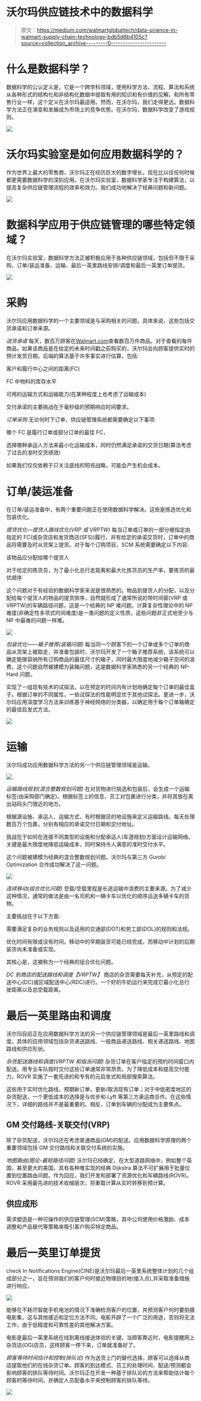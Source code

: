 # 沃尔玛供应链技术中的数据科学

> 原文：<https://medium.com/walmartglobaltech/data-science-in-walmart-supply-chain-technology-bdb5d6b4105c?source=collection_archive---------0----------------------->

# 什么是数据科学？

数据科学的公认定义是，它是一个跨学科领域，使用科学方法、流程、算法和系统从各种形式的结构化和非结构化数据中提取有用的知识和有价值的见解。和所有零售行业一样，这个定义在沃尔玛最适用。然而，在沃尔玛，我们走得更远。数据科学方法正在演变和发展成为市场上的竞争优势。在沃尔玛，数据科学改变了游戏规则。

![](img/42ecd1e4afb58f7eecaee87d60361ed9.png)

# 沃尔玛实验室是如何应用数据科学的？

作为世界上最大的零售商，沃尔玛正在经历巨大的数字增长，现在比以往任何时候都更需要数据科学的深刻应用。在沃尔玛实验室，数据科学家专注于构建算法，以提高复杂供应链管理流程的效率和效力。我们成功地解决了经典问题和新问题。

![](img/538beacfa1e5f48bc64fd27dd6f98efa.png)

# 数据科学应用于供应链管理的哪些特定领域？

在沃尔玛实验室，数据科学方法正被积极应用于各种供应链领域，包括但不限于采购、订单/装运准备、运输、最后一英里路线安排/调度和最后一英里订单提货。

![](img/afc46178a46acefb5dbdaaccd038ad82.png)

# 采购

沃尔玛应用数据科学的一个主要领域是与采购相关的问题。具体来说，这些包括交货承诺和订单来源。

*送货承诺* 每天，数百万顾客在[Walmart.com](http://walmart.com/)查看数百万件商品。对于查看的每件商品，如果该商品是在给定的未来时间戳之前购买的，沃尔玛会向顾客提供实时的预计发货日期。后端的算法基于许多事实进行估算，包括:

客户和履行中心之间的距离(FC)

FC 中物料的库存水平

可用的运输方式和运输能力(在某种程度上也考虑了运输成本)

交付承诺的主要挑战在于毫秒级的预期响应时间要求。

*订单采购* 无论何时下订单，供应链管理系统都需要确定以下事项:

哪个 FC 是履行订单或部分订单的最佳 FC，

选择哪种承运人方法来最小化运输成本，同时仍然满足承诺的交货日期(算法考虑了过去的准时交货绩效)

如果我们仅仅依赖于只关注底线的短视战略，可能会产生机会成本。

# 订单/装运准备

在订单/装运准备中，有两个重要问题正在使用数据科学解决。这些是拣选优化和包装优化。

*提货优化—提货人路线优化(VRP 或 VRPTW)* 每当订单或订单的一部分被指定由指定的 FC(或杂货店和发货商店(SFS))履行，并有给定的承诺交货时，订单中的商品将需要及时从货架上提货。对于每个订购项目，SCM 系统需要确定以下内容:

该物品应分配给哪个提货人

对于给定的拣货员，为了最小化总行走距离和最大化拣货员的生产率，要拣货的最优顺序

这个问题对于有经验的数据科学家来说是很熟悉的。物品到提货人的分配，以及分配给每个提货人的物品的提货排序，自然就形成了通常所说的带时间窗(VRP 或 VRPTW)的车辆路径问题，这是一个经典的 NP 难问题。计算复杂性理论中的 NP 难度(非确定性多项式时间难度)是一类问题的定义性质，这些问题非正式地至少与 NP 中最难的问题一样难。

![](img/187efc3b759ab4dab206c690f21c6d5c.png)

*包装优化——箱子推荐(装箱问题)* 每当同一个顾客下的一个订单或多个订单的商品从货架上被取走，并准备包装时，沃尔玛开发了一个箱子推荐系统，该系统可以确定能够容纳所有订购商品的最佳尺寸的箱子，同时最大限度地减少箱子空间的浪费。这个问题自然被建模为装箱问题，这是数据科学家熟悉的另一个经典的 NP-Hard 问题。

实现了一组现有技术的试探法，以在预定的时间内有计划地确定每个订单的最佳盒子。根据订单的不同属性，一些试探法的性能明显优于其他试探法。更进一步，沃尔玛应用深度学习方法来训练基于神经网络的分类器，以确定用于每个订单箱确定的最佳启发式方法。

![](img/8dd330d321fd266fd131b8b69874a856.png)

# 运输

沃尔玛成功应用数据科学方法的另一个供应链管理领域是运输。

![](img/92a5a563bec76007ec03f6cf0bb2b27d.png)

*运输路线规划(混合整数规划问题)* 在对货物进行挑选和包装后，会生成一个运输标签(由采购部门确定)。根据标签上的信息，员工对包裹进行分类，并将其放在离出站码头门很近的地方。

根据源设施、承运人、运输方式，有时根据目的地设施来定义运输路线。每天处理数百万个包裹，分别有相应的承诺交付日期和交付地址。

挑战在于如何在连接不同类型的设施和分配承运人(车道规划)方面设计运输网络。关键是最大限度地降低运输成本，同时保持令人满意的准时交付水平。

这个问题被建模为经典的混合整数规划问题。沃尔玛与第三方 Gurobi Optimization 合作成功解决了这一问题。

![](img/f5d2a5252d23d92de0e5b9a32c733347.png)

*连续移动(组合优化问题)* 空载/空载里程是长途运输中浪费的主要来源。为了减少这种情况，通常的做法是由一名司机和一辆卡车以优化的顺序运送多辆卡车的货物。

主要挑战在于以下方面:

需要满足复杂的业务规则以及适用的交通部(DOT)和劳工部(DOL)的规则和法规。

优化时间有限或没有时间。移动中的早期装货可能已经完成，而移动中计划的后期装货尚未准备或实现。

其核心是，这被称为一个经典的组合优化问题。

*DC 到商店的配送路线和调度【VRPTW】* 商店的杂货需要每天补充，从预定的配送中心(DC)或区域配送中心(RDC)进行。一个好的牛奶运行来完成它最小化总行驶距离以及总空载距离。

# 最后一英里路由和调度

沃尔玛目前正在应用数据科学方法的另一个供应链管理领域是最后一英里路线和调度。具体的应用领域包括杂货递送路线、一般商品递送路线、相关递送路线、地图路线和供应形状。

*杂货配送路线和调度(VRPTW 和指派问题)* 杂货订单在客户指定的预约时间窗口内配送。用专业车队按时交付这些订单通常非常昂贵。为了降低成本和提高交付能力，ROVR 实施了一套先进的和专有的元启发式和局部搜索算法。

这些用于实时优化路线，预期新订单，更新/取消现有订单；对于中低密度地区的杂货配送，一个更低成本的选择是与优步和 Lyft 等第三方承运商合作。在这些情况下，详细的路线并不是最重要的。相反，订单到车辆的分配成为主要焦点。

## GM 交付路线-关联交付(VRP)

除了杂货配送，沃尔玛还在考虑普通商品(GM)的配送。应用数据科学原理的两个重要领域包括 GM 交付路线和关联交付系统的实施。

*地图路由(图论-最短路径问题)* 沃尔玛已经确定，在大型道路网络中，例如整个英国，甚至更大的美国，具有各种堆实现的经典 Dijkstra 算法不可扩展用于批量位置到位置路由问题。作为回应，我们开发和部署了资源优化和车辆路线(ROVR)。ROVR 采用最先进的技术收缩层次，将重载计算从实时转移到预计算。

## 供应成形

需求塑造是一种可操作的供应链管理(SCM)策略，其中公司使用价格激励、成本调整和产品替代等策略来吸引客户购买特定商品。

# 最后一英里订单提货

check In Notifications Engine(CINE)是沃尔玛最后一英里系统整体计划的几个组成部分之一，旨在预测我们的客户何时接近物理目的地(接入点),并采取准备措施进行响应。

![](img/ef82b96cf9eb663d50bda753372ee2a9.png)

能够在不耗尽智能手机电池的情况下准确检测客户的位置，并预测客户何时要拍摄电影集，这与其他接近和定位方法不同。电影开辟了一个广泛的用途，否则将无法工作，由于低精度和可靠性差的其他解决方案。

电影是最后一英里系统在线到离线接送体验的关键。当顾客靠近时，电影提醒网上杂货店(OG)店员，这样顾客一停下来，订单就准备好了。

*顾客等待时间估计和控制(排队论)* 作为送货上门的替代选择，顾客可以选择从商店提取他们的在线杂货订单。顾客的到达模式、员工的处理时间、配送/预测都会影响顾客的排队等待时间。沃尔玛正在开发一种基于排队论的方法来帮助估计每个顾客的等待时间，并确定人员配备水平来控制顾客的排队等待。

![](img/328b7e4e23cad463c9f530aa5ac82c73.png)